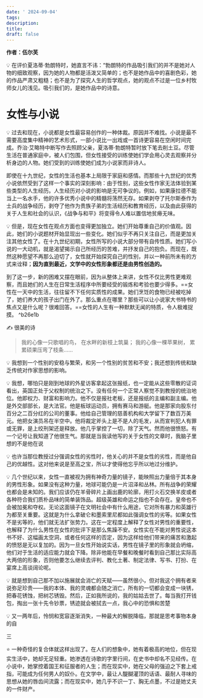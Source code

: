 ```yaml
---
date: ' 2024-09-04'
tags: 
description: 
title: 
draft: false
---
```

 **作者：伍尔芙**
 
 💡 在评价夏洛蒂·勃朗特时，她直言不讳：“勃朗特的作品吸引我们的并不是她对人物的细致观察，因为她的人物都是活泼又简单的；也不是她作品中的喜剧色彩，她的作品严肃又粗糙；也不是为了探究人生的哲学观点，她的观点不过是一位乡村牧师女儿的浅见。吸引我们的，是她作品中的诗意。



# 女性与小说

💡 过去和现在，小说都是女性最容易创作的一种体裁。原因并不难找。小说是最不需要高度集中精神的艺术形式，一部小说比一出戏或一首诗更容易在空闲时间完成。乔治·艾略特中断写作去照顾父亲，夏洛蒂·勃朗特暂时放下笔去削土豆。尽管生活在普通家庭中，被人们包围，但女性接受的训练使她们学会用心灵去观察并分析身边的人物。她们受到的训练使她们成为小说家而非诗人。

即使在十九世纪，女性的生活也基本上局限于家庭和感情。而那些十九世纪的优秀小说依然受到了这样一个事实的深刻影响：由于性别，这些女性作家无法体验到某些类型的人生经历。人生经历对小说的影响是无可争议的。例如，如果康拉德不能当上一名水手，他的许多优秀小说中的精髓将荡然无存。如果剥夺了托尔斯泰作为士兵的战争经历，剥夺了他作为贵族子弟的生活经历和教育经历，以及由此获得的关于人生和社会的认识，《战争与和平》将变得令人难以置信地贫瘠无味。



💡 但是，现在女性在观点方面也变得更加独立。她们开始尊重自己的价值观。因此，她们的小说题材开始显现出一些变化。她们似乎不再只关注自己，而是更加关注其他女性了。在十九世纪初期，女性所写的小说大部分带有自传性质。她们写小说的一大动机，就是渴望揭示自己所经历的苦难，并抒发自己的抱负。而现在，既然这种愿望不再那么迫切了，女性就开始探究自己的性别，并以一种前所未有的方式来诠释；**因为直到最近，文学中的女性形象都还是由男性创造的。**


到了这一步，新的困难又摆在眼前，因为从整体上来讲，女性不仅比男性更难观察，而且她们的人生在日常生活程序中所要经受的锻炼和考验也要少得多。==女性在一天中的生活，往往留不下任何实质性的成果。她们烹饪的食物已经被吃掉了，她们养大的孩子出门在外了。那么重点在哪里？那些可以让小说家大书特书的焦点又是什么呢？很难回答。==女性的人生有一种默默无闻的特质，令人极难捉摸。 ^b26e1b


 ✍️ 很美的诗

> 我的心像一只歌唱的鸟， 在水畔的新枝上筑巢； 我的心像一棵苹果树， 累累硕果压弯了枝条……



💡 我想到一个性别的安稳与繁荣，和另一个性别的贫苦和不安；我还想到传统和缺乏传统对作家思想的影响。



💡 我想，哪怕只是刚到地球的外星访客拿起这张报纸，也一定能从这些零散的证词看出，英国正处于父权制的统治之下。没有任何一个正常人察觉不到教授的统治地位。他即权力、财富和影响力。他不仅是报社老板，还是报纸的主编和副主编。他是外交部部长，是大法官。他是板球运动员，拥有赛马和游艇。他是那家向股东付百分之二百分红的公司的董事。他给自己管理的慈善机构和大学留下了数百万美元。他把女演员吊在半空中。他将裁定斧头上是不是人的毛发，从而宣判犯人有罪或无罪，是上绞刑架还是释放。他几乎掌控了一切，除了天气。然而他很愤怒。有一个记号让我知道了他很生气。那就是当我读他写的关于女性的文章时，我脑子里想的不是他在说



💡 也许当那位教授过分强调女性的劣性时，他关心的并不是女性的劣性，而是他自己的优越性。这对他来说是至高之宝，所以才使得他忘乎所以地过分维护。


💡 几个世纪以来，女性一直被视为拥有神奇力量的镜子，能映照出力量倍于其本身的男性形象。如果没有这种力量，地球可能仍是一片沼泽和丛林。所有战争的荣耀也都会是未知的。我们应该仍在羊骨碎片上画出鹿的轮廓，用打火石交换羊皮或者各种符合我们质朴品味的简单装饰品。超级英雄和命运之指也不会存在。皇帝也不会被加冕和夺权。无论这面镜子在文明社会中有什么用途，它对所有暴力和英雄行为都至关重要。这就是为什么拿破仑和墨索里尼都如此强调女性的劣等。如果女性不是劣等的，他们就无法扩张势力。这在一定程度上解释了女性对男性的重要性，也解释了为什么男性在女性的批评下是那么焦躁不安。女性实在不能对男性说这本书不好、这幅画太空洞，或者任何这样的否定，因为这样给他们带来的痛苦和激起的愤怒是无以复加的。因为一旦女性开始说实话，男性在镜子里的形象就会坍缩，他们对于生活的适应能力就会下降。除非他能在早餐和晚餐时看到自己那比实际高大两倍的形象，否则他要怎么继续去评判、教化土著、制定法律、写书、打扮、在宴席上高谈阔论呢。



💡 就是想到自己那不加以施展就会消亡的天赋——虽然很小，但对我这个拥有者来说弥足珍贵——我的本体、我的灵魂都会随之消亡，所有的一切都会变成一块锈，把春花锈蚀，把树芯锈毁。然后，正如我所说的，我的姑姑去世了。每当我打开钱包，掏出一张十先令钞票，锈迹就会被拭去一点，我心中的恐惧和苦楚



💡 又一两年后，怜悯和宽容逐渐消失，一种最大的解脱降临，那就是思考事物本身的自



三

 ⭐ 一种奇怪的复合体就这样出现了。在人们的想象中，她有着极高的地位，但在现实生活中，她却无足轻重。她渗透在诗歌的字里行间，在史书中却名不见经传。在小说中，她掌控着国王和征服者的人生；而在现实中，她在父母的强迫之下套上戒指，可能成为任何男人的奴仆。在文学中，最让人醍醐灌顶的话语、最耐人寻味的思想从她的唇齿间流露；而在现实中，她几乎不识一丁、胸无点墨，不过是她丈夫的一件财产。

